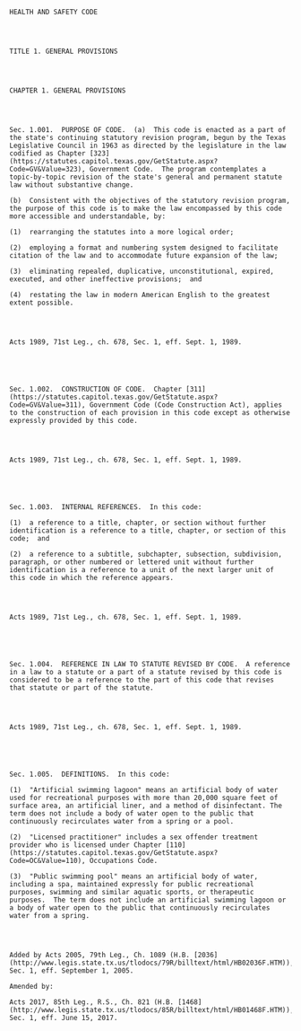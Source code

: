 ﻿
    
    
    	
    					
    
    
    HEALTH AND SAFETY CODE
    
      
    
    
    TITLE 1. GENERAL PROVISIONS
    
      
    
    
    CHAPTER 1. GENERAL PROVISIONS
    
      
    
    
    Sec. 1.001.  PURPOSE OF CODE.  (a)  This code is enacted as a part of the state's continuing statutory revision program, begun by the Texas Legislative Council in 1963 as directed by the legislature in the law codified as Chapter [323](https://statutes.capitol.texas.gov/GetStatute.aspx?Code=GV&Value=323), Government Code.  The program contemplates a topic-by-topic revision of the state's general and permanent statute law without substantive change.
    
    (b)  Consistent with the objectives of the statutory revision program, the purpose of this code is to make the law encompassed by this code more accessible and understandable, by:
    
    (1)  rearranging the statutes into a more logical order; 
    
    (2)  employing a format and numbering system designed to facilitate citation of the law and to accommodate future expansion of the law; 
    
    (3)  eliminating repealed, duplicative, unconstitutional, expired, executed, and other ineffective provisions;  and
    
    (4)  restating the law in modern American English to the greatest extent possible.
    
    
    
    
    Acts 1989, 71st Leg., ch. 678, Sec. 1, eff. Sept. 1, 1989.
    
    
    
    
    
    Sec. 1.002.  CONSTRUCTION OF CODE.  Chapter [311](https://statutes.capitol.texas.gov/GetStatute.aspx?Code=GV&Value=311), Government Code (Code Construction Act), applies to the construction of each provision in this code except as otherwise expressly provided by this code.
    
    
    
    
    Acts 1989, 71st Leg., ch. 678, Sec. 1, eff. Sept. 1, 1989.
    
    
    
    
    
    Sec. 1.003.  INTERNAL REFERENCES.  In this code:
    
    (1)  a reference to a title, chapter, or section without further identification is a reference to a title, chapter, or section of this code;  and
    
    (2)  a reference to a subtitle, subchapter, subsection, subdivision, paragraph, or other numbered or lettered unit without further identification is a reference to a unit of the next larger unit of this code in which the reference appears.
    
    
    
    
    Acts 1989, 71st Leg., ch. 678, Sec. 1, eff. Sept. 1, 1989.
    
    
    
    
    
    Sec. 1.004.  REFERENCE IN LAW TO STATUTE REVISED BY CODE.  A reference in a law to a statute or a part of a statute revised by this code is considered to be a reference to the part of this code that revises that statute or part of the statute.
    
    
    
    
    Acts 1989, 71st Leg., ch. 678, Sec. 1, eff. Sept. 1, 1989.
    
    
    
    
    
    Sec. 1.005.  DEFINITIONS.  In this code:
    
    (1)  "Artificial swimming lagoon" means an artificial body of water used for recreational purposes with more than 20,000 square feet of surface area, an artificial liner, and a method of disinfectant. The term does not include a body of water open to the public that continuously recirculates water from a spring or a pool.
    
    (2)  "Licensed practitioner" includes a sex offender treatment provider who is licensed under Chapter [110](https://statutes.capitol.texas.gov/GetStatute.aspx?Code=OC&Value=110), Occupations Code.
    
    (3)  "Public swimming pool" means an artificial body of water, including a spa, maintained expressly for public recreational purposes, swimming and similar aquatic sports, or therapeutic purposes.  The term does not include an artificial swimming lagoon or a body of water open to the public that continuously recirculates water from a spring.
    
    
    
    
    Added by Acts 2005, 79th Leg., Ch. 1089 (H.B. [2036](http://www.legis.state.tx.us/tlodocs/79R/billtext/html/HB02036F.HTM)), Sec. 1, eff. September 1, 2005.
    
    Amended by: 
    
    Acts 2017, 85th Leg., R.S., Ch. 821 (H.B. [1468](http://www.legis.state.tx.us/tlodocs/85R/billtext/html/HB01468F.HTM)), Sec. 1, eff. June 15, 2017.
    
    
    
    
    				

